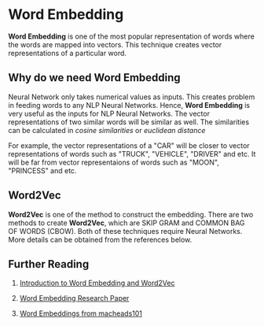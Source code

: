 # Word Embedding
**Word Embedding** is one of the most popular representation of words where the words are mapped into vectors. This technique creates vector representations of a particular word. 

## Why do we need Word Embedding
Neural Network only takes numerical values as inputs. This creates problem in feeding words to any NLP Neural Networks. Hence, **Word Embedding** is very useful as the inputs for NLP Neural Networks. The vector representations of two similar words will be similar as well. The similarities can be calculated in *cosine similarities* or *euclidean distance*

For example, the vector representations of a "CAR" will be closer to vector representations of words such as "TRUCK", "VEHICLE", "DRIVER" and etc. It will be far from vector representaions of words such as "MOON", "PRINCESS" and etc. 

## Word2Vec
**Word2Vec** is one of the method to construct the embedding. There are two methods to create **Word2Vec**, which are SKIP GRAM and COMMON BAG OF WORDS (CBOW). Both of these techniques require Neural Networks. More details can be obtained from the references below.

## Further Reading
1. [Introduction to Word Embedding and Word2Vec](https://towardsdatascience.com/introduction-to-word-embedding-and-word2vec-652d0c2060fa)

2. [Word Embedding Research Paper](https://arxiv.org/pdf/1310.4546.pdf)

3. [Word Embeddings from macheads101](https://www.youtube.com/watch?v=5PL0TmQhItY)
